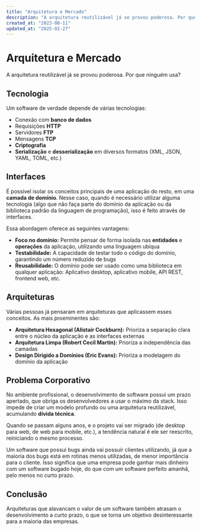 ```yaml
---
title: "Arquitetura e Mercado"
description: "A arquitetura reutilizável já se provou poderosa. Por que ninguém usa?"
created_at: "2023-08-11"
updated_at: "2025-02-27"
---
```


# Arquitetura e Mercado

A arquitetura reutilizável já se provou poderosa. Por que ninguém usa?

## Tecnologia

Um software de verdade depende de várias tecnologias:

- Conexão com **banco de dados**
- Requisições **HTTP**
- Servidores **FTP**
- Mensagens **TCP**
- **Criptografia**
- **Serialização** e **desserialização** em diversos formatos (XML, JSON, YAML, TOML, etc.)

## Interfaces

É possível isolar os conceitos principais de uma aplicação do resto, em uma **camada de domínio**.
Nesse caso, quando é necessário utilizar alguma tecnologia (algo que não faça parte do domínio da
aplicação ou da biblioteca padrão da linguagem de programação), isso é feito através de interfaces.

Essa abordagem oferece as seguintes vantagens:

- **Foco no domínio:** Permite pensar de forma isolada nas **entidades** e **operações** da
  aplicação, utilizando uma linguagem ubíqua
- **Testabilidade:** A capacidade de testar todo o código do domínio, garantindo um número reduzido
  de bugs
- **Reusabilidade:** O domínio pode ser usado como uma biblioteca em qualquer aplicação: Aplicativo
  desktop, aplicativo mobile, API REST, frontend web, etc.

## Arquiteturas

Várias pessoas já pensaram em arquiteturas que aplicassem esses conceitos. As mais proeminentes são:

- **Arquitetura Hexagonal (Alistair Cockburn):** Prioriza a separação clara entre o núcleo da
  aplicação e as interfaces externas
- **Arquitetura Limpa (Robert Cecil Martin):** Prioriza a independência das camadas
- **Design Dirigido a Domínios (Eric Evans):** Prioriza a modelagem do domínio da aplicação

## Problema Corporativo

No ambiente profissional, o desenvolvimento de software possui um prazo apertado, que obriga os
desenvolvedores a usar o máximo da stack. Isso impede de criar um modelo profundo ou uma arquitetura
reutilizável, acumulando **dívida técnica**.

Quando se passam alguns anos, e o projeto vai ser migrado (de desktop para web, de web para mobile,
etc.), a tendência natural é ele ser reescrito, reiniciando o mesmo processo.

Um software que possui bugs ainda vai possuir clientes utilizando, já que a maioria dos bugs está em
rotinas menos utilizadas, de menor importância para o cliente. Isso significa que uma empresa pode
ganhar mais dinheiro com um software bugado hoje, do que com um software perfeito amanhã, pelo menos
no curto prazo.

## Conclusão

Arquiteturas que alavancam o valor de um software também atrasam o desenvolvimento a curto prazo, o
que se torna um objetivo desinteressante para a maioria das empresas.
